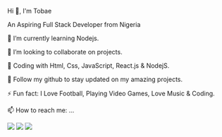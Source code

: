            
 
 Hi 👋, I'm Tobae
 
 An Aspiring Full Stack Developer from Nigeria
 
 🌱 I’m currently learning Nodejs.
 
 👯 I’m looking to collaborate on projects.
 
 🚀 Coding with Html, Css, JavaScript, React.js & NodejS.
 
 💞️ Follow my github to stay updated on my amazing projects.
 
 ⚡ Fun fact: I Love Football, Playing Video Games, Love Music & Coding.  
 
 📫 How to reach me: ...

<p>
  <a href = "https://www.linkedin.com/in/tobechukwu-odibeli-557074238"><img src="https://img.icons8.com/fluent/48/000000/linkedin.png"/></a>
<a href = "https://twitter.com/tobae_o?s=21&t=tnbJgQNGxrsKj8cjphxyPg"><img src="https://img.icons8.com/fluent/48/000000/twitter.png"/></a>
<a href = "https://instagram.com/tobae_o?igshid=YmMyMTA2M2Y="><img src="https://img.icons8.com/fluent/48/000000/instagram-new.png"/></a>
</p>
